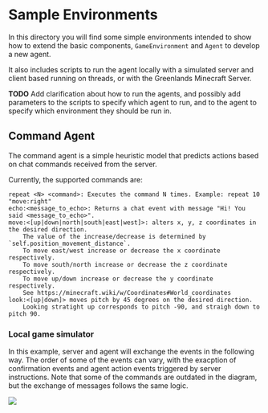 # Sample Environments

In this directory you will find some simple environments intended to show how to extend the basic components, `GameEnvironment` and `Agent` to develop a new agent.

It also includes scripts to run the agent locally with a simulated server and client based running on threads, or with the Greenlands Minecraft Server.

**TODO** Add clarification about how to run the agents, and possibly add parameters to the scripts to
specify which agent to run, and to the agent to specify which environment they should be run in.

## Command Agent

The command agent is a simple heuristic model that predicts actions based on
chat commands received from the server.

Currently, the supported commands are:

    repeat <N> <command>: Executes the command N times. Example: repeat 10 "move:right"
    echo:<message_to_echo>: Returns a chat event with message "Hi! You said <message_to_echo>".
    move:<[up|down|north|south|east|west]>: alters x, y, z coordinates in the desired direction.
        The value of the increase/decrease is determined by `self.position_movement_distance`.
        To move east/west increase or decrease the x coordinate respectively.
        To move south/north increase or decrease the z coordinate respectively.
        To move up/down increase or decrease the y coordinate respectively.
        See https://minecraft.wiki/w/Coordinates#World_coordinates
    look:<[up|down]> moves pitch by 45 degrees on the desired direction.
        Looking stratight up corresponds to pitch -90, and straigh down to pitch 90.


### Local game simulator

In this example, server and agent will exchange the events in the following way. The order of some of the events can vary, with the exacption of confirmation events and agent action events triggered by server instructions. Note that some of the commands are outdated in the diagram, but the exchange of messages follows the same logic.

[![](https://mermaid.ink/img/pako:eNqtVd9P2zAQ_ldufqJSqLTXSEWKtmoaYlNF8xip8uxLa-Efme2UZYj_fecYtAJBQMEvOdvffff5fL7cMOEkspIF_N2jFfhV8a3nprFAo-M-KqE6biOsgAe4cIJrWKPfo38KqeqEqbZIdu2cvlKxsRmmnevudlQAj1wOEB10mg-QEVV9ena2KjPoe7hMkOWe7BOeVjaBgiqBGyUXwhnDrTwdNwrwTo_Lv3qlJfpZ5vvpIoIjncRcEO83bhBCJLkhA1YUr6pLWGkeW-dNAqzTfo66pWli7XslP8-mXeg7oD93yobkPeH4nDouotpzUljV76d2cYd-040eT5XS4pcdj5MMBkOgLC4aJgjSsGO9DSX6eG-N_MD98cXlqsk3BwGtVHYLmBhDAWEsRSqo0DkrA1yruAPhbKu84VE5-7C4XpD06K4ONV6OEQJC650BSnjW9Qnm8_lbT_7eMA9P84Ny9bowFq83ml5wysvi5E8BQwF_C-jImE2e4EOpD1QfVPhFuvu3vp7pEhnLKEBiyDCJr3xmHyIid0XAVIb_NRwTcDreVL9aWvl8tyIl2bgfrGAG6V0oSQ3_Ju01jEqMpLKSTIkt7zV1gcbeErTvJGVuKVV0npXR91gw3ke3Hqy4n2fM3T-DlS3XAW__AWssJDA)](https://mermaid.live/edit#pako:eNqtVd9P2zAQ_ldufqJSqLTXSEWKtmoaYlNF8xip8uxLa-Efme2UZYj_fecYtAJBQMEvOdvffff5fL7cMOEkspIF_N2jFfhV8a3nprFAo-M-KqE6biOsgAe4cIJrWKPfo38KqeqEqbZIdu2cvlKxsRmmnevudlQAj1wOEB10mg-QEVV9ena2KjPoe7hMkOWe7BOeVjaBgiqBGyUXwhnDrTwdNwrwTo_Lv3qlJfpZ5vvpIoIjncRcEO83bhBCJLkhA1YUr6pLWGkeW-dNAqzTfo66pWli7XslP8-mXeg7oD93yobkPeH4nDouotpzUljV76d2cYd-040eT5XS4pcdj5MMBkOgLC4aJgjSsGO9DSX6eG-N_MD98cXlqsk3BwGtVHYLmBhDAWEsRSqo0DkrA1yruAPhbKu84VE5-7C4XpD06K4ONV6OEQJC650BSnjW9Qnm8_lbT_7eMA9P84Ny9bowFq83ml5wysvi5E8BQwF_C-jImE2e4EOpD1QfVPhFuvu3vp7pEhnLKEBiyDCJr3xmHyIid0XAVIb_NRwTcDreVL9aWvl8tyIl2bgfrGAG6V0oSQ3_Ju01jEqMpLKSTIkt7zV1gcbeErTvJGVuKVV0npXR91gw3ke3Hqy4n2fM3T-DlS3XAW__AWssJDA)

